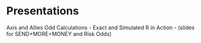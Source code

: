 # Presentations
Axis and Allies Odd Calculations - Exact and Simulated
R in Action - (slides for SEND+MORE=MONEY and Risk Odds)
